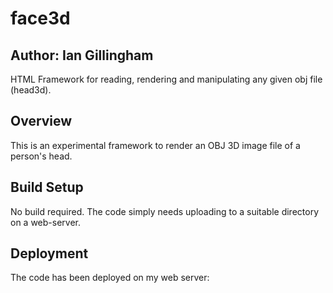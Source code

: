 # face3d

## Author: Ian Gillingham 
HTML Framework for reading, rendering and manipulating any given obj file (head3d).


## Overview
This is an experimental framework to render an OBJ 3D image file of a person's head.

## Build Setup

No build required. The code simply needs uploading to a suitable directory on a web-server.

## Deployment
The code has been deployed on my web server:
 
